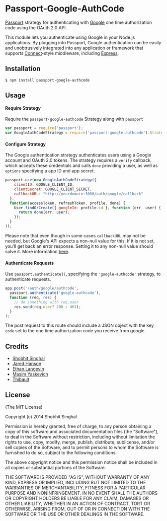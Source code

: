 # Passport-Google-AuthCode

[Passport](http://passportjs.org/) strategy for authenticating with [Google](http://www.google.com/)
one time authorization code using the OAuth 2.0 API.

This module lets you authenticate using Google in your Node.js applications.
By plugging into Passport, Google authentication can be easily and
unobtrusively integrated into any application or framework that supports
[Connect](http://www.senchalabs.org/connect/)-style middleware, including
[Express](http://expressjs.com/).

## Installation

    $ npm install passport-google-authcode

## Usage

#### Require Strategy

Require the `passport-google-authcode` Strategy along with `passport`

```js
var passport = require('passport');
var GoogleAuthCodeStrategy = require('passport-google-authcode').Strategy;
```

#### Configure Strategy

The Google authentication strategy authenticates users using a Google
account and OAuth 2.0 tokens.  The strategy requires a `verify` callback, which
accepts these credentials and calls `done` providing a user, as well as
`options` specifying a app ID and app secret.

```js
passport.use(new GoogleAuthCodeStrategy({
    clientID: GOOGLE_CLIENT_ID,
    clientSecret: GOOGLE_CLIENT_SECRET,
    callbackURL: "http://yourdomain:3000/auth/google/callback"
  },
  function(accessToken, refreshToken, profile, done) {
    User.findOrCreate({ googleId: profile.id }, function (err, user) {
      return done(err, user);
    });
  }
));
```

Please note that even though in some cases `callbackURL` may not be needed, but Google's API expects a non-null value for this. If it is not set, you'll get back an error response. Setting it to any non-null value should solve it. More information [here](https://github.com/shobhitsinghal624/passport-google-authcode/issues/9#issuecomment-501581395).

#### Authenticate Requests

Use `passport.authenticate()`, specifying the `'google-authcode'` strategy, to authenticate requests.

```js
app.post('/auth/google/authcode',
  passport.authenticate('google-authcode'),
  function (req, res) {
    // do something with req.user
    res.send(req.user? 200 : 401);
  }
);
```

The post request to this route should include a JSON object with the key `code` set to the one time authorization code you receive from google.

## Credits

  - [Shobhit Singhal](https://github.com/shobhitsinghal624)
  - [Jared Hanson](https://github.com/jaredhanson)
  - [Ethan Langevin](https://github.com/ejlangev)
  - [Maxim Yaskevich](https://github.com/myaskevich)
  - [Thibault](https://github.com/melkir)

## License

(The MIT License)

Copyright (c) 2014 Shobhit Singhal

Permission is hereby granted, free of charge, to any person obtaining a copy of
this software and associated documentation files (the "Software"), to deal in
the Software without restriction, including without limitation the rights to
use, copy, modify, merge, publish, distribute, sublicense, and/or sell copies of
the Software, and to permit persons to whom the Software is furnished to do so,
subject to the following conditions:

The above copyright notice and this permission notice shall be included in all
copies or substantial portions of the Software.

THE SOFTWARE IS PROVIDED "AS IS", WITHOUT WARRANTY OF ANY KIND, EXPRESS OR
IMPLIED, INCLUDING BUT NOT LIMITED TO THE WARRANTIES OF MERCHANTABILITY, FITNESS
FOR A PARTICULAR PURPOSE AND NONINFRINGEMENT. IN NO EVENT SHALL THE AUTHORS OR
COPYRIGHT HOLDERS BE LIABLE FOR ANY CLAIM, DAMAGES OR OTHER LIABILITY, WHETHER
IN AN ACTION OF CONTRACT, TORT OR OTHERWISE, ARISING FROM, OUT OF OR IN
CONNECTION WITH THE SOFTWARE OR THE USE OR OTHER DEALINGS IN THE SOFTWARE.

